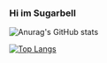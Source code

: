 ### Hi im Sugarbell

![Anurag's GitHub stats](https://github-readme-stats.vercel.app/api?username=TaprisSugarbell&show_icons=true&theme=gruvbox)

[![Top Langs](https://github-readme-stats.vercel.app/api/top-langs/?username=TaprisSugarbell)](https://github.com/anuraghazra/github-readme-stats)


